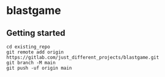 # blastgame

## Getting started

```
cd existing_repo
git remote add origin https://gitlab.com/just_different_projects/blastgame.git
git branch -M main
git push -uf origin main
```